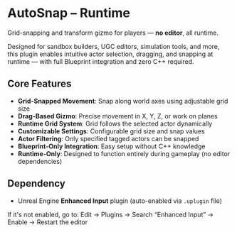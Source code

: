 # AutoSnap – Runtime

Grid-snapping and transform gizmo for players — **no editor**, all runtime.

Designed for sandbox builders, UGC editors, simulation tools, and more, this plugin enables intuitive actor selection, dragging, and snapping at runtime — with full Blueprint integration and zero C++ required.

<div style="margin-top: 1rem;"></div>

## Core Features

- **Grid-Snapped Movement**: Snap along world axes using adjustable grid size
- **Drag-Based Gizmo**: Precise movement in X, Y, Z, or work on planes
- **Runtime Grid System**: Grid follows the selected actor dynamically
- **Customizable Settings**: Configurable grid size and snap values
- **Actor Filtering**: Only specified tagged actors can be snapped
- **Blueprint-Only Integration**: Easy setup without C++ knowledge
- **Runtime-Only**: Designed to function entirely during gameplay (no editor dependencies)

<div style="margin-top: 1rem;"></div>

## Dependency

- Unreal Engine **Enhanced Input** plugin (auto-enabled via `.uplugin` file)

If it's not enabled, go to:
Edit → Plugins → Search “Enhanced Input” → Enable → Restart the editor

<div style="margin-top: 1rem;"></div>
